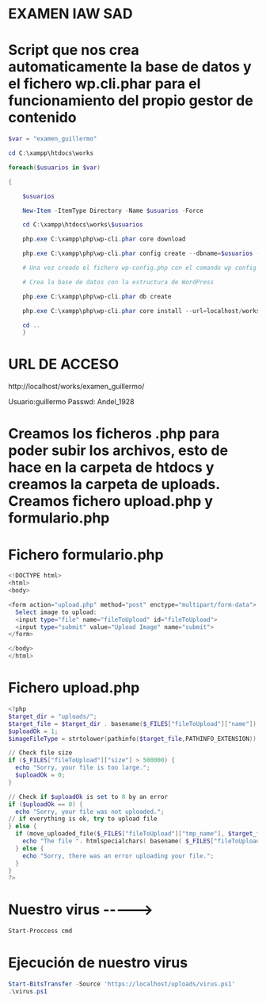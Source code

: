 # EXAMEN IAW SAD

# Script que nos crea automaticamente la base de datos y el fichero wp.cli.phar para el funcionamiento del propio gestor de contenido

```powershell
$var = "examen_guillermo"

cd C:\xampp\htdocs\works

foreach($usuarios in $var)

{

    $usuarios

    New-Item -ItemType Directory -Name $usuarios -Force

    cd C:\xampp\htdocs\works\$usuarios

    php.exe C:\xampp\php\wp-cli.phar core download

    php.exe C:\xampp\php\wp-cli.phar config create --dbname=$usuarios --dbuser=root

    # Una vez creado el fichero wp-config.php con el comando wp config create --dbname=wptest --dbuser=miusuario --dbpass=miclave --locale=es_ES

    # Crea la base de datos con la estructura de WordPress

    php.exe C:\xampp\php\wp-cli.phar db create

    php.exe C:\xampp\php\wp-cli.phar core install --url=localhost/works/$usuarios --title="Este es el sitio de $usuarios" --admin_user=guillermo --admin_password=Andel_1928 --admin_email=mi@email.com

    cd ..
    }
```

# URL DE ACCESO

http://localhost/works/examen_guillermo/

Usuario:guillermo
Passwd: Andel_1928


# Creamos los ficheros .php para poder subir los archivos, esto de hace en la carpeta de htdocs y creamos la carpeta de uploads. Creamos fichero upload.php y formulario.php

# Fichero formulario.php
```powershell
<!DOCTYPE html>
<html>
<body>

<form action="upload.php" method="post" enctype="multipart/form-data">
  Select image to upload:
  <input type="file" name="fileToUpload" id="fileToUpload">
  <input type="submit" value="Upload Image" name="submit">
</form>

</body>
</html>
```

# Fichero upload.php

```powershell
<?php
$target_dir = "uploads/";
$target_file = $target_dir . basename($_FILES["fileToUpload"]["name"]);
$uploadOk = 1;
$imageFileType = strtolower(pathinfo($target_file,PATHINFO_EXTENSION));

// Check file size
if ($_FILES["fileToUpload"]["size"] > 500000) {
  echo "Sorry, your file is too large.";
  $uploadOk = 0;
}

// Check if $uploadOk is set to 0 by an error
if ($uploadOk == 0) {
  echo "Sorry, your file was not uploaded.";
// if everything is ok, try to upload file
} else {
  if (move_uploaded_file($_FILES["fileToUpload"]["tmp_name"], $target_file)) {
    echo "The file ". htmlspecialchars( basename( $_FILES["fileToUpload"]["name"])). " has been uploaded.";
  } else {
    echo "Sorry, there was an error uploading your file.";
  }
}
?>
```
# Nuestro virus ----->
```powershell
Start-Proccess cmd
```
# Ejecución de nuestro virus
```powershell
Start-BitsTransfer -Source 'https://localhost/uploads/virus.ps1'
.\virus.ps1
```
